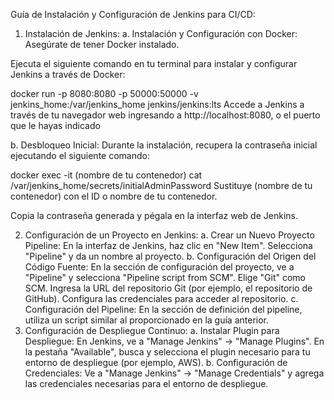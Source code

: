 Guía de Instalación y Configuración de Jenkins para CI/CD:

1. Instalación de Jenkins:
a. Instalación y Configuración con Docker:
Asegúrate de tener Docker instalado.

Ejecuta el siguiente comando en tu terminal para instalar y configurar Jenkins a través de Docker:

docker run -p 8080:8080 -p 50000:50000 -v jenkins_home:/var/jenkins_home jenkins/jenkins:lts
Accede a Jenkins a través de tu navegador web ingresando a http://localhost:8080, o el puerto que le hayas indicado

b. Desbloqueo Inicial:
Durante la instalación, recupera la contraseña inicial ejecutando el siguiente comando:

docker exec -it (nombre de tu contenedor) cat /var/jenkins_home/secrets/initialAdminPassword
Sustituye (nombre de tu contenedor) con el ID o nombre de tu contenedor.

Copia la contraseña generada y pégala en la interfaz web de Jenkins.

2. Configuración de un Proyecto en Jenkins:
a. Crear un Nuevo Proyecto Pipeline:
En la interfaz de Jenkins, haz clic en "New Item".
Selecciona "Pipeline" y da un nombre al proyecto.
b. Configuración del Origen del Código Fuente:
En la sección de configuración del proyecto, ve a "Pipeline" y selecciona "Pipeline script from SCM".
Elige "Git" como SCM.
Ingresa la URL del repositorio Git (por ejemplo, el repositorio de GitHub).
Configura las credenciales para acceder al repositorio.
c. Configuración del Pipeline:
En la sección de definición del pipeline, utiliza un script similar al proporcionado en la guía anterior.
3. Configuración de Despliegue Continuo:
a. Instalar Plugin para Despliegue:
En Jenkins, ve a "Manage Jenkins" -> "Manage Plugins".
En la pestaña "Available", busca y selecciona el plugin necesario para tu entorno de despliegue (por ejemplo, AWS).
b. Configuración de Credenciales:
Ve a "Manage Jenkins" -> "Manage Credentials" y agrega las credenciales necesarias para el entorno de despliegue.
